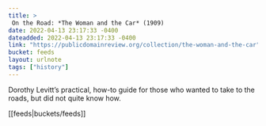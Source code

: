 ```yaml
---
title: > 
 On the Road: *The Woman and the Car* (1909)
date: 2022-04-13 23:17:33 -0400
dateadded: 2022-04-13 23:17:33 -0400
link: "https://publicdomainreview.org/collection/the-woman-and-the-car"
bucket: feeds
layout: urlnote
tags: ["history"]
--- 
```

Dorothy Levitt’s practical, how-to guide for those who wanted to take to the roads, but did not quite know how.
 <!-- end excerpt --> 
<div class='bucket'>[[feeds|buckets/feeds]]</div> 
